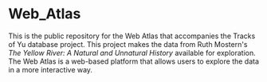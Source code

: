 # Web_Atlas

This is the public repository for the Web Atlas that accompanies the Tracks of Yu database project. This project makes the data from Ruth Mostern's *The Yellow River: A Natural and Unnatural History* available for exploration. The Web Atlas is a web-based platform that allows users to explore the data in a more interactive way.
